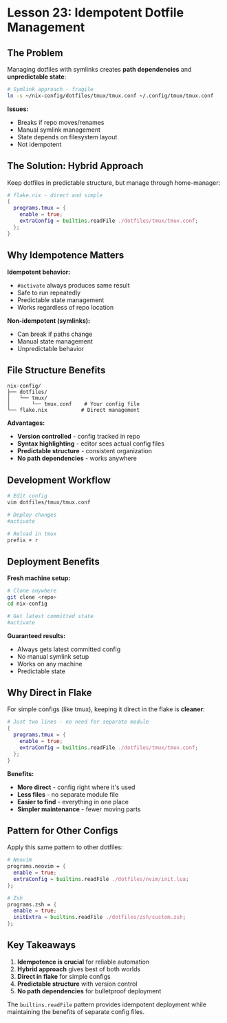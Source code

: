 # Lesson 23: Idempotent Dotfile Management

## The Problem

Managing dotfiles with symlinks creates **path dependencies** and **unpredictable state**:

```bash
# Symlink approach - fragile
ln -s ~/nix-config/dotfiles/tmux/tmux.conf ~/.config/tmux/tmux.conf
```

**Issues:**
- Breaks if repo moves/renames
- Manual symlink management
- State depends on filesystem layout
- Not idempotent

## The Solution: Hybrid Approach

Keep dotfiles in predictable structure, but manage through home-manager:

```nix
# flake.nix - direct and simple
{
  programs.tmux = {
    enable = true;
    extraConfig = builtins.readFile ./dotfiles/tmux/tmux.conf;
  };
}
```

## Why Idempotence Matters

**Idempotent behavior:**
- `#activate` always produces same result
- Safe to run repeatedly
- Predictable state management
- Works regardless of repo location

**Non-idempotent (symlinks):**
- Can break if paths change
- Manual state management
- Unpredictable behavior

## File Structure Benefits

```
nix-config/
├── dotfiles/
│   └── tmux/
│       └── tmux.conf    # Your config file
└── flake.nix           # Direct management
```

**Advantages:**
- **Version controlled** - config tracked in repo
- **Syntax highlighting** - editor sees actual config files
- **Predictable structure** - consistent organization
- **No path dependencies** - works anywhere

## Development Workflow

```bash
# Edit config
vim dotfiles/tmux/tmux.conf

# Deploy changes
#activate

# Reload in tmux
prefix + r
```

## Deployment Benefits

**Fresh machine setup:**
```bash
# Clone anywhere
git clone <repo>
cd nix-config

# Get latest committed state
#activate
```

**Guaranteed results:**
- Always gets latest committed config
- No manual symlink setup
- Works on any machine
- Predictable state

## Why Direct in Flake

For simple configs (like tmux), keeping it direct in the flake is **cleaner**:

```nix
# Just two lines - no need for separate module
{
  programs.tmux = {
    enable = true;
    extraConfig = builtins.readFile ./dotfiles/tmux/tmux.conf;
  };
}
```

**Benefits:**
- **More direct** - config right where it's used
- **Less files** - no separate module file
- **Easier to find** - everything in one place
- **Simpler maintenance** - fewer moving parts

## Pattern for Other Configs

Apply this same pattern to other dotfiles:

```nix
# Neovim
programs.neovim = {
  enable = true;
  extraConfig = builtins.readFile ./dotfiles/nvim/init.lua;
};

# Zsh
programs.zsh = {
  enable = true;
  initExtra = builtins.readFile ./dotfiles/zsh/custom.zsh;
};
```

## Key Takeaways

1. **Idempotence is crucial** for reliable automation
2. **Hybrid approach** gives best of both worlds
3. **Direct in flake** for simple configs
4. **Predictable structure** with version control
5. **No path dependencies** for bulletproof deployment

The `builtins.readFile` pattern provides idempotent deployment while maintaining the benefits of separate config files.
